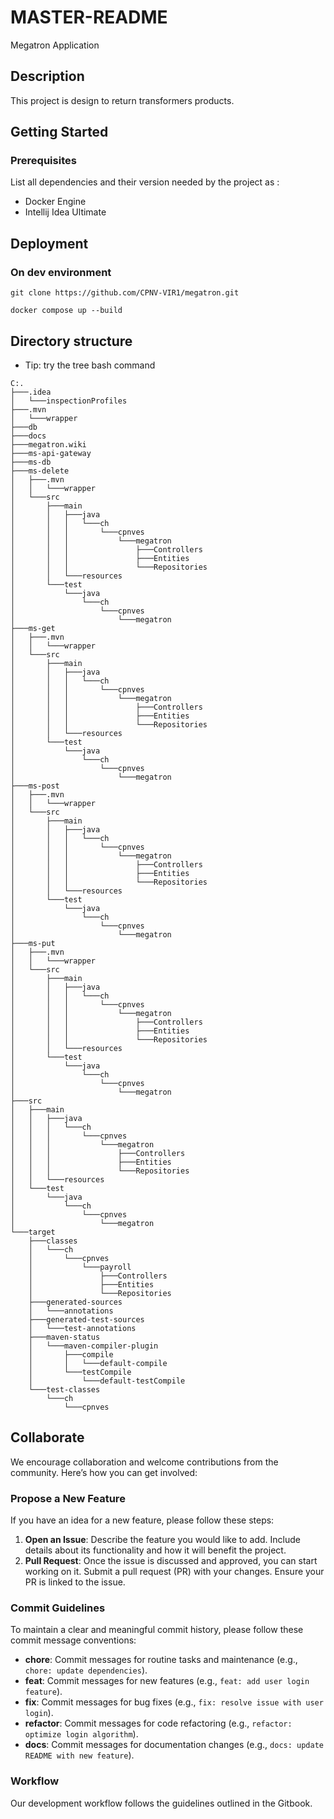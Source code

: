 # MASTER-README 

Megatron Application

## Description

This project is design to return transformers products.

## Getting Started

### Prerequisites

List all dependencies and their version needed by the project as :

* Docker Engine
* Intellij Idea Ultimate

## Deployment

### On dev environment

```shell
git clone https://github.com/CPNV-VIR1/megatron.git
```

```shell
docker compose up --build
```

## Directory structure

* Tip: try the tree bash command

```shell
C:.
├───.idea
│   └───inspectionProfiles
├───.mvn
│   └───wrapper
├───db
├───docs
├───megatron.wiki
├───ms-api-gateway
├───ms-db
├───ms-delete
│   ├───.mvn
│   │   └───wrapper
│   └───src
│       ├───main
│       │   ├───java
│       │   │   └───ch
│       │   │       └───cpnves
│       │   │           └───megatron
│       │   │               ├───Controllers
│       │   │               ├───Entities
│       │   │               └───Repositories
│       │   └───resources
│       └───test
│           └───java
│               └───ch
│                   └───cpnves
│                       └───megatron
├───ms-get
│   ├───.mvn
│   │   └───wrapper
│   └───src
│       ├───main
│       │   ├───java
│       │   │   └───ch
│       │   │       └───cpnves
│       │   │           └───megatron
│       │   │               ├───Controllers
│       │   │               ├───Entities
│       │   │               └───Repositories
│       │   └───resources
│       └───test
│           └───java
│               └───ch
│                   └───cpnves
│                       └───megatron
├───ms-post
│   ├───.mvn
│   │   └───wrapper
│   └───src
│       ├───main
│       │   ├───java
│       │   │   └───ch
│       │   │       └───cpnves
│       │   │           └───megatron
│       │   │               ├───Controllers
│       │   │               ├───Entities
│       │   │               └───Repositories
│       │   └───resources
│       └───test
│           └───java
│               └───ch
│                   └───cpnves
│                       └───megatron
├───ms-put
│   ├───.mvn
│   │   └───wrapper
│   └───src
│       ├───main
│       │   ├───java
│       │   │   └───ch
│       │   │       └───cpnves
│       │   │           └───megatron
│       │   │               ├───Controllers
│       │   │               ├───Entities
│       │   │               └───Repositories
│       │   └───resources
│       └───test
│           └───java
│               └───ch
│                   └───cpnves
│                       └───megatron
├───src
│   ├───main
│   │   ├───java
│   │   │   └───ch
│   │   │       └───cpnves
│   │   │           └───megatron
│   │   │               ├───Controllers
│   │   │               ├───Entities
│   │   │               └───Repositories
│   │   └───resources
│   └───test
│       └───java
│           └───ch
│               └───cpnves
│                   └───megatron
└───target
    ├───classes
    │   └───ch
    │       └───cpnves
    │           └───payroll
    │               ├───Controllers
    │               ├───Entities
    │               └───Repositories
    ├───generated-sources
    │   └───annotations
    ├───generated-test-sources
    │   └───test-annotations
    ├───maven-status
    │   └───maven-compiler-plugin
    │       ├───compile
    │       │   └───default-compile
    │       └───testCompile
    │           └───default-testCompile
    └───test-classes
        └───ch
            └───cpnves
```

## Collaborate

We encourage collaboration and welcome contributions from the community. Here’s how you can get involved:

### Propose a New Feature

If you have an idea for a new feature, please follow these steps:

1. **Open an Issue**: Describe the feature you would like to add. Include details about its functionality and how it will benefit the project.
2. **Pull Request**: Once the issue is discussed and approved, you can start working on it. Submit a pull request (PR) with your changes. Ensure your PR is linked to the issue.

### Commit Guidelines

To maintain a clear and meaningful commit history, please follow these commit message conventions:

- **chore**: Commit messages for routine tasks and maintenance (e.g., `chore: update dependencies`).
- **feat**: Commit messages for new features (e.g., `feat: add user login feature`).
- **fix**: Commit messages for bug fixes (e.g., `fix: resolve issue with user login`).
- **refactor**: Commit messages for code refactoring (e.g., `refactor: optimize login algorithm`).
- **docs**: Commit messages for documentation changes (e.g., `docs: update README with new feature`).

### Workflow

Our development workflow follows the guidelines outlined in the Gitbook. 
